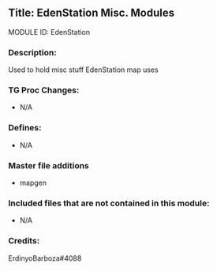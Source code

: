 ## Title: EdenStation Misc. Modules

MODULE ID: EdenStation

### Description:

Used to hold misc stuff EdenStation map uses

### TG Proc Changes:

- N/A

### Defines:

- N/A

### Master file additions

- mapgen

### Included files that are not contained in this module:

- N/A

### Credits:
ErdinyoBarboza#4088
